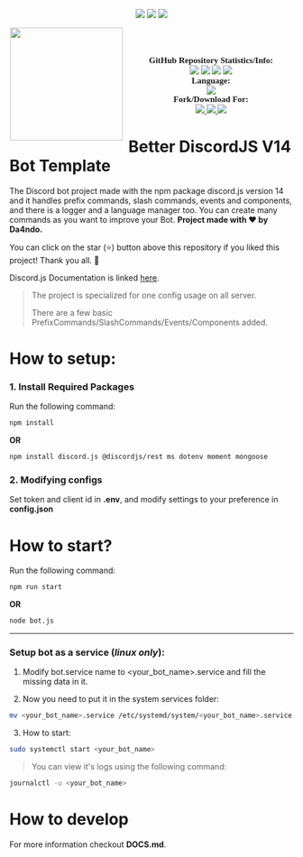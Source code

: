 <p align="center">
    <img src="https://forthebadge.com/images/badges/powered-by-electricity.svg" />
    <img src="https://forthebadge.com/images/badges/powered-by-black-magic.svg" />
    <img src="ttps://forthebadge.com/images/badges/it-works-why.svg"/>
</p>

<p align="center">
	<img src="https://media.discordapp.net/attachments/781636061000368209/1010141641836855376/0_E7ioyfbvAEI4v8ta.jpeg?width=960&height=540" height="200" style="float: left; margin: 0px 10px 15px 1px;"/> <a style="font-size: 20px"> <a style="font-size: 30px"><br>
</p>

<p align="center">
    <a style="font-size:15px;font-family:verdana"><b>GitHub Repository Statistics/Info:</b></a><br>
    <img src="https://img.shields.io/github/forks/Da4ndo/Better-DiscordJS-V14-Bot-Template?label=Forks&color=lime&logo=githubactions&logoColor=lime">
    <img src="https://img.shields.io/github/stars/Da4ndo/Better-DiscordJS-V14-Bot-Template?label=Stars&color=yellow&logo=reverbnation&logoColor=yellow">
    <img src="https://img.shields.io/github/license/Da4ndo/Better-DiscordJS-V14-Bot-Template?label=License&color=808080&logo=gitbook&logoColor=808080">
    <img src="https://img.shields.io/github/issues/Da4ndo/Better-DiscordJS-V14-Bot-Template?label=Issues&color=red&logo=ifixit&logoColor=red">
    <br>
    <a style="font-size:15px;font-family:verdana"><b>Language:</b></a><br>
    <img src="https://img.shields.io/badge/JavaScript-100000?label=Made%20with:&style=flat&logo=javascript&color=yellow">
    <br>
    <a style="font-size:15px;font-family:verdana"><b>Fork/Download For:</b></a><br>
    <a href="https://replit.com/github/Da4ndo/Better-DiscordJS-V14-Bot-Template">
        <img src="https://img.shields.io/badge/Repl.it-100000?label=Fork%20on:&style=flat&logo=replit&color=808080&logoColor=white">
    </a>
    <a href="https://github.com/Da4ndo/Better-DiscordJS-V14-Bot-Template/archive/refs/heads/main.zip">
        <img src="https://img.shields.io/badge/Visual Studio Code-100000?label=Download%20for:&style=flat&logo=visual studio code&color=blue&logoColor=007ACC">
    </a>
    <a href="https://github.com/Da4ndo/Better-DiscordJS-V14-Bot-Template/fork">
        <img src="https://img.shields.io/badge/GitHub-100000?label=Fork%20on:&style=flat&logo=github&color=808080">
    </a>
</p>

# Better DiscordJS V14 Bot Template

The Discord bot project made with the npm package discord.js version 14 and it handles prefix commands, slash commands, events and components, and there is a logger and a language manager too. You can create many commands as you want to improve your Bot. **Project made with ❤ by Da4ndo.**

You can click on the star (⭐️) button above this repository if you liked this project! Thank you all. 🙏

Discord.js Documentation is linked [here](https://discord.js.org/#/docs/discord.js/main/general/welcome).

> The project is specialized for one config usage on all server.
>
> There are a few basic PrefixCommands/SlashCommands/Events/Components added.

# How to setup:

### 1. Install Required Packages

Run the following command:
```bash
npm install
```
**OR**
```bash
npm install discord.js @discordjs/rest ms dotenv moment mongoose
```

### 2. Modifying configs

Set token and client id in **.env**, and modify settings to your preference in **config.json**

# How to start?

Run the following command:
```bash
npm run start
```
**OR**
```bash
node bot.js
```

---------------

### Setup bot as a service (***linux only***):

1. Modify bot.service name to <your_bot_name>.service and fill the missing data in it.

2. Now you need to put it in the system services folder:

```bash
mv <your_bot_name>.service /etc/systemd/system/<your_bot_name>.service
```

3. How to start:

```bash
sudo systemctl start <your_bot_name>
```


> You can view it's logs using the following command: 
```bash
journalctl -u <your_bot_name>
```

# How to develop

For more information checkout **DOCS.md**.